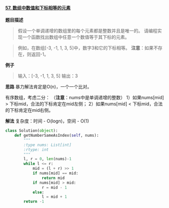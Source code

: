 #### [57. 数组中数值和下标相等的元素](https://www.acwing.com/problem/content/65/) 
**题目描述**
> 假设一个单调递增的数组里的每个元素都是整数并且是唯一的。
请编程实现一个函数找出数组中任意一个数值等于其下标的元素。

> 例如，在数组[-3, -1, 1, 3, 5]中，数字3和它的下标相等。
**注意**：如果不存在，则返回-1。

**例子**
> 输入：[-3, -1, 1, 3, 5]
输出：3

**思路**
暴力解法肯定是O(n)，一个一个比对。


有序数组，考虑二分：
（**注意**：nums中是单调递增的整数）
1）如果nums[mid] > 下标mid，合法的下标肯定在mid左侧；
2）如果nums[mid] < 下标mid，合法的下标肯定在mid右侧。

**解法**
复杂度：时间 - O(logn)，空间 - O(1)
```python
class Solution(object):
    def getNumberSameAsIndex(self, nums):
        """
        :type nums: List[int]
        :rtype: int
        """
        l, r = 0, len(nums)-1
        while l <= r:
            mid = (l + r) >> 1
            if nums[mid] == mid:
                return mid
            if nums[mid] > mid:
                r = mid - 1
            else:
                l = mid + 1
        return -1
```